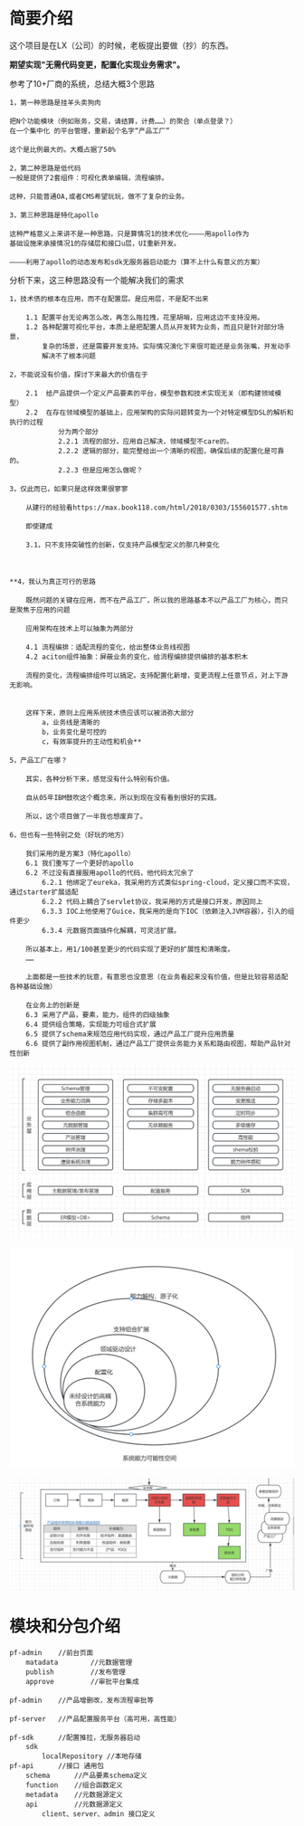 # 简要介绍

这个项目是在LX（公司）的时候，老板提出要做（抄）的东西。

**期望实现"无需代码变更，配置化实现业务需求"。**

参考了10+厂商的系统，总结大概3个思路

    1，第一种思路是挂羊头卖狗肉
    
    把N个功能模块（例如账务，交易，请结算，计费……）的聚合（单点登录？）
    在一个集中化 的平台管理，重新起个名字“产品工厂”
    
    这个是比例最大的。大概占据了50%

    2，第二种思路是低代码
    一般是提供了2套组件：可视化表单编辑，流程编排。
    
    这种，只能普通OA,或者CMS希望玩玩，做不了复杂的业务。
    
    3，第三种思路是特化apollo
    
    这种严格意义上来讲不是一种思路，只是算情况1的技术优化————用apollo作为
    基础设施来承接情况1的存储层和接口u层，UI重新开发。
    
    ————利用了apollo的动态发布和sdk无服务器启动能力（算不上什么有意义的方案）
    
    


分析下来，这三种思路没有一个能解决我们的需求

    1，技术债的根本在应用，而不在配置层。是应用层，不是配不出来
        
        1.1 配置平台无论再怎么改，再怎么拖拉拽，花里胡哨，应用这边不支持没用。
        1.2 各种配置可视化平台，本质上是把配置人员从开发转为业务，而且只是针对部分场景，
            复杂的场景，还是需要开发支持。实际情况演化下来很可能还是业务张嘴，开发动手   
            解决不了根本问题
    
    2，不能说没有价值，探讨下来最大的价值在于
        
        2.1  给产品提供一个定义产品要素的平台，模型参数和技术实现无关（即构建领域模型）
        2.2  在存在领域模型的基础上，应用架构的实际问题转变为一个对特定模型DSL的解析和执行的过程
                分为两个部分
                2.2.1 流程的部分，应用自己解决，领域模型不care的。
                2.2.2 逻辑的部分，能完整给出一个清晰的视图，确保后续的配置化是可靠的。
                2.2.3 但是应用怎么做呢？
    
    3，仅此而已，如果只是这样效果很寥寥
    
        从建行的经验看https://max.book118.com/html/2018/0303/155601577.shtm
    
        即使建成
    
        3.1，只不支持突破性的创新，仅支持产品模型定义的那几种变化
                
    
    
    **4，我认为真正可行的思路
        
        既然问题的关键在应用，而不在产品工厂，所以我的思路基本不以产品工厂为核心，而只是聚焦于应用的问题
    
        应用架构在技术上可以抽象为两部分
    
        4.1 流程编排：适配流程的变化，给出整体业务线视图
        4.2 aciton组件抽象：屏蔽业务的变化，给流程编排提供编排的基本积木
    
        流程的变化，流程编排组件可以搞定。支持配置化新增，变更流程上任意节点，对上下游无影响。
  
        
        这样下来，原则上应用系统技术债应该可以被消弥大部分
            a，业务线是清晰的
            b，业务变化是可控的
            c，有效率提升的主动性和机会**
    
    5，产品工厂在哪？
        
        其实，各种分析下来，感觉没有什么特别有价值。 
        
        自从05年IBM鼓吹这个概念来，所以到现在没有看到很好的实践。
    
        所以，这个项目做了一半我也想废弃了。
    
    6，但也有一些特别之处（好玩的地方）
    
        我们采用的是方案3（特化apollo）
        6.1 我们重写了一个更好的apollo
        6.2 不过没有直接服用apollo的代码，他代码太冗余了
            6.2.1 他绑定了eureka，我采用的方式类似spring-cloud，定义接口而不实现，通过starter扩展适配
            6.2.2 代码上耦合了servlet协议，我采用的方式是接口开发，原因同上
            6.3.3 IOC上他使用了Guice，我采用的是向下IOC（依赖注入JVM容器），引入的组件更少
            6.3.4 元数据页面插件化解耦，可灵活扩展。

        所以基本上，用1/100甚至更少的代码实现了更好的扩展性和清晰度。
        ……
        
        上面都是一些技术的玩意，有意思也没意思（在业务看起来没有价值，但是比较容易适配各种基础设施）
    
        在业务上的创新是
        6.3 采用了产品，要素，能力，组件的四级抽象
        6.4 提供组合策略，实现能力可组合式扩展
        6.5 提供了schema来规范应用代码实现，通过产品工厂提升应用质量
        6.6 提供了副作用视图机制，通过产品工厂提供业务能力关系和路由视图，帮助产品针对性创新
    

![img.png](img.png)

![img_1.png](img_1.png)

![img_2.png](img_2.png)

# 模块和分包介绍

    pf-admin    //前台页面
        matadata        //元数据管理
        publish         //发布管理
        approve         //审批平台集成
        
    pf-admin    //产品增删改，发布流程审批等
        
    pf-server   //产品配置服务平台（高可用，高性能）
        
    pf-sdk      //配置推拉，无服务器启动
        sdk
            localRepository //本地存储
    pf-api      //接口 通用包
        schema      //产品要素schema定义
        function    //组合函数定义
        metadata    //元数据源定义
        api         //元数据源定义
            client、server、admin 接口定义

    

# 
